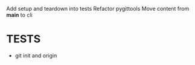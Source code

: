 Add setup and teardown into tests
Refactor pygittools
Move content from __main__ to cli

# TESTS
- git init and origin
